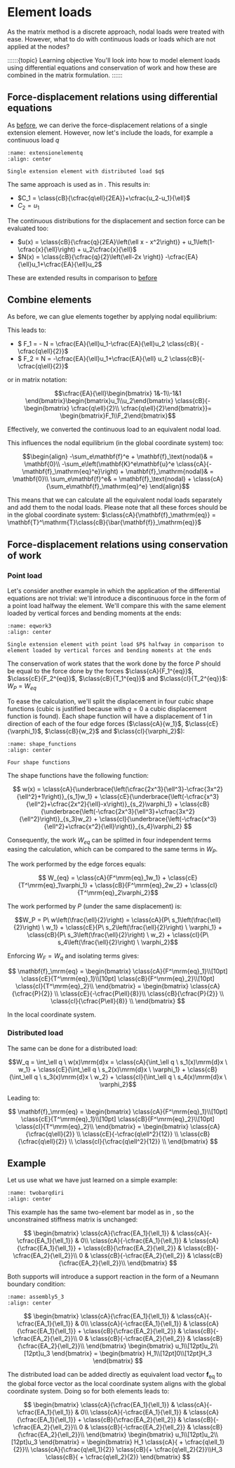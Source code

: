 # Element loads

As the matrix method is a discrete approach, nodal loads were treated with ease. However, what to do with continuous loads or loads which are not applied at the nodes?

::::::{topic} Learning objective
You'll look into how to model element loads using differential equations and conservation of work and how these are combined in the matrix formulation.
::::::

## Force-displacement relations using differential equations
As [before](../lecture1/single_element.md), we can derive the force-displacement relations of a single extension element. However, now let's include the loads, for example a continuous load $q$

```{figure} extensionelementq.svg
:name: extensionelementq
:align: center

Single extension element with distributed load $q$
```

The same approach is used as in [](../lecture1/recap.ipynb). This results in:

- $C_1 = \class{cB}{\cfrac{q\ell}{2EA}}+\cfrac{u_2-u_1}{\ell}$
- $C_2 = u_1$

The continuous distributions for the displacement and section force can be evaluated too:
- $u(x) = \class{cB}{\cfrac{q}{2EA}\left(\ell x - x^2\right)} + u_1\left(1-\cfrac{x}{\ell}\right) + u_2\cfrac{x}{\ell}$
- $N(x) = \class{cB}{\cfrac{q}{2}\left(\ell-2x \right)} -\cfrac{EA}{\ell}u_1+\cfrac{EA}{\ell}u_2$

These are extended results in comparison to [before](../lecture1/single_element.md)

## Combine elements
As before, we can glue elements together by applying nodal equilibrium:

This leads to:
- $ F_1 = - N = \cfrac{EA}{\ell}u_1-\cfrac{EA}{\ell}u_2 \class{cB}{ -\cfrac{q\ell}{2}}$
- $ F_2 = N = -\cfrac{EA}{\ell}u_1+\cfrac{EA}{\ell} u_2 \class{cB}{-\cfrac{q\ell}{2}}$

or in matrix notation:

$$\cfrac{EA}{\ell}\begin{bmatrix} 1&-1\\-1&1 \end{bmatrix}\begin{bmatrix}u_1\\u_2\end{bmatrix} \class{cB}{- \begin{bmatrix} \cfrac{q\ell}{2}\\ \cfrac{q\ell}{2}\end{bmatrix}}= \begin{bmatrix}F_1\\F_2\end{bmatrix}$$

Effectively, we converted the continuous load to an equivalent nodal load.

This influences the nodal equilibrium (in the global coordinate system) too:

$$\begin{align} -\sum_e\mathbf{f}^e + \mathbf{f}_\text{nodal}& = \mathbf{0}\\
-\sum_e\left(\mathbf{K}^e\mathbf{u}^e \class{cA}{-\mathbf{f}_\mathrm{eq}^e}\right) + \mathbf{f}_\mathrm{nodal}& = \mathbf{0}\\
\sum_e\mathbf{f}^e& = \mathbf{f}_\text{nodal} + \class{cA}{\sum_e\mathbf{f}_\mathrm{eq}^e} \end{align}$$

This means that we can calculate all the equivalent nodal loads separately and add them to the nodal loads. Please note that all these forces should be in the global coordinate system: $\class{cA}{\mathbf{f}_\mathrm{eq}} = \mathbf{T}^\mathrm{T}\class{cB}{\bar{\mathbf{f}}_\mathrm{eq}}$

## Force-displacement relations using conservation of work

### Point load
Let's consider another example in which the application of the differential equations are not trivial: we'll introduce a discontinuous force in the form of a point load halfway the element. We'll compare this with the same element loaded by vertical forces and bending moments at the ends:

```{figure} eqwork3.svg
:name: eqwork3
:align: center

Single extension element with point load $P$ halfway in comparison to element loaded by vertical forces and bending moments at the ends 
```

The conservation of work states that the work done by the force $P$ should be equal to the force done by the forces $\class{cA}{F_1^{eq}}$, $\class{cE}{F_2^{eq}}$, $\class{cB}{T_1^{eq}}$ and $\class{cI}{T_2^{eq}}$: $W_P$ = $W_{eq}$

To ease the calculation, we'll split the displacement in four cubic shape functions (cubic is justified because with $q=0$ a cubic displacement function is found). Each shape function will have a displacement of $1$ in direction of each of the four edge forces ($\class{cA}{w_1}$, $\class{cE}{\varphi_1}$, $\class{cB}{w_2}$ and $\class{cI}{\varphi_2}$):

```{figure} shape_functions.svg
:name: shape_functions
:align: center

Four shape functions
```

The shape functions have the following function:

$$
w(x) = 
	    \class{cA}{\underbrace{\left(\cfrac{2x^3}{\ell^3}-\cfrac{3x^2}{\ell^2}+1\right)}_{s_1}w_1} +
	    \class{cE}{\underbrace{\left(-\cfrac{x^3}{\ell^2}+\cfrac{2x^2}{\ell}-x\right)}_{s_2}\varphi_1} +
	    \class{cB}{\underbrace{\left(-\cfrac{2x^3}{\ell^3}+\cfrac{3x^2}{\ell^2}\right)}_{s_3}w_2} +
	    \class{cI}{\underbrace{\left(-\cfrac{x^3}{\ell^2}+\cfrac{x^2}{\ell}\right)}_{s_4}\varphi_2}
$$

Consequently, the work $W_{eq}$ can be splitted in four independent terms easing the calculation, which can be compared to the same terms in $W_P$.

The work performed by the edge forces equals:

$$ W_{eq} = 
	    \class{cA}{F^\mrm{eq}_1w_1} +
	    \class{cE}{T^\mrm{eq}_1\varphi_1} +
	    \class{cB}{F^\mrm{eq}_2w_2} + 
	    \class{cI}{T^\mrm{eq}_2\varphi_2}$$

The work performed by $P$ (under the same displacement) is:

$$W_P = P\ w\left(\frac{\ell}{2}\right) = 
	  \class{cA}{P\ s_1\left(\frac{\ell}{2}\right) \ w_1} +
	  \class{cE}{P\ s_2\left(\frac{\ell}{2}\right) \ \varphi_1} +
	  \class{cB}{P\ s_3\left(\frac{\ell}{2}\right) \ w_2} +
	  \class{cI}{P\ s_4\left(\frac{\ell}{2}\right) \ \varphi_2}$$

Enforcing $W_F = W_q$ and isolating terms gives:

$$
\mathbf{f}_\mrm{eq}
	    =
	    \begin{bmatrix}
	      \class{cA}{F^\mrm{eq}_1}\\[10pt]
	      \class{cE}{T^\mrm{eq}_1}\\[10pt]
	      \class{cB}{F^\mrm{eq}_2}\\[10pt]
	      \class{cI}{T^\mrm{eq}_2}\\
	    \end{bmatrix}
	    =
	    \begin{bmatrix}
	      \class{cA}{\cfrac{P}{2}}     \\
	      \class{cE}{-\cfrac{P\ell}{8}}\\
	      \class{cB}{\cfrac{P}{2}}     \\
	      \class{cI}{\cfrac{P\ell}{8}} \\
	    \end{bmatrix}
$$

In the local coordinate system.

### Distributed load
The same can be done for a distributed load:

$$W_q = \int_\ell q \ w(x)\mrm{d}x = 
	  \class{cA}{\int_\ell q \ s_1(x)\mrm{d}x \ w_1} +
	  \class{cE}{\int_\ell q \ s_2(x)\mrm{d}x \ \varphi_1} +
	  \class{cB}{\int_\ell q \ s_3(x)\mrm{d}x \ w_2} +
	  \class{cI}{\int_\ell q \ s_4(x)\mrm{d}x \ \varphi_2}$$

Leading to:

$$
\mathbf{f}_\mrm{eq}
	    =
	    \begin{bmatrix}
	      \class{cA}{F^\mrm{eq}_1}\\[10pt]
	      \class{cE}{T^\mrm{eq}_1}\\[10pt]
	      \class{cB}{F^\mrm{eq}_2}\\[10pt]
	      \class{cI}{T^\mrm{eq}_2}\\
	    \end{bmatrix}
	    =
	    \begin{bmatrix}
	      \class{cA}{\cfrac{q\ell}{2}}     \\
	      \class{cE}{-\cfrac{q\ell^2}{12}} \\
	      \class{cB}{\cfrac{q\ell}{2}}   \\
	      \class{cI}{\cfrac{q\ell^2}{12}} \\
	    \end{bmatrix}
$$

## Example

Let us use what we have just learned on a simple example:

```{figure} twobarqdiri.svg
:name: twobarqdiri
:align: center
```

This example has the same two-element bar model as in [](../lecture1/directly.md), so the unconstrained stiffness matrix is unchanged:

$$
\begin{bmatrix}
	\class{cA}{\cfrac{EA_1}{\ell_1}} & \class{cA}{-\cfrac{EA_1}{\ell_1}} & 0\\
	\class{cA}{-\cfrac{EA_1}{\ell_1}} & \class{cA}{\cfrac{EA_1}{\ell_1}} + \class{cB}{\cfrac{EA_2}{\ell_2}} & \class{cB}{-\cfrac{EA_2}{\ell_2}}\\
	0 & \class{cB}{-\cfrac{EA_2}{\ell_2}} & \class{cB}{\cfrac{EA_2}{\ell_2}}\\
	  \end{bmatrix}
$$

Both supports will introduce a support reaction in the form of a Neumann boundary condition:

```{figure} assembly5_3.svg
:name: assembly5_3
:align: center
```

$$
	  \begin{bmatrix}
	\class{cA}{\cfrac{EA_1}{\ell_1}} & \class{cA}{-\cfrac{EA_1}{\ell_1}} & 0\\
	\class{cA}{-\cfrac{EA_1}{\ell_1}} & \class{cA}{\cfrac{EA_1}{\ell_1}} + \class{cB}{\cfrac{EA_2}{\ell_2}} & \class{cB}{-\cfrac{EA_2}{\ell_2}}\\
	0 & \class{cB}{-\cfrac{EA_2}{\ell_2}} & \class{cB}{\cfrac{EA_2}{\ell_2}}\\
	  \end{bmatrix}
	  \begin{bmatrix}
	u_1\\[12pt]u_2\\[12pt]u_3
	  \end{bmatrix}
	  =
	  \begin{bmatrix}
	H_1\\[12pt]0\\[12pt]H_3
	  \end{bmatrix}
$$

The distributed load can be added directly as equivalent load vector ${\mathbf{f}_\mathrm{eq}}$ to the global force vector as the local coordinate system aligns with the global coordinate system. Doing so for both elements leads to:

$$
	  \begin{bmatrix}
	\class{cA}{\cfrac{EA_1}{\ell_1}} & \class{cA}{-\cfrac{EA_1}{\ell_1}} & 0\\
	\class{cA}{-\cfrac{EA_1}{\ell_1}} & \class{cA}{\cfrac{EA_1}{\ell_1}} + \class{cB}{\cfrac{EA_2}{\ell_2}} & \class{cB}{-\cfrac{EA_2}{\ell_2}}\\
	0 & \class{cB}{-\cfrac{EA_2}{\ell_2}} & \class{cB}{\cfrac{EA_2}{\ell_2}}\\
	  \end{bmatrix}
	  \begin{bmatrix}
	u_1\\[12pt]u_2\\[12pt]u_3
	  \end{bmatrix}
	  =
	  \begin{bmatrix}
	H_1 \class{cA}{ + \cfrac{q\ell_1}{2}}\\ \class{cA}{\cfrac{q\ell_1}{2}} \class{cB}{+ \cfrac{q\ell_2}{2}}\\H_3 \class{cB}{ + \cfrac{q\ell_2}{2}}
	  \end{bmatrix}
$$